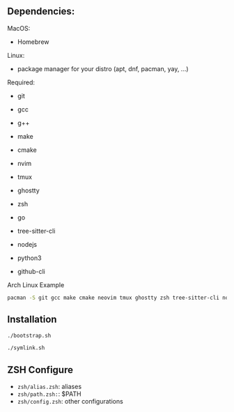 ## Dependencies:

MacOS:
- Homebrew

Linux:
- package manager for your distro (apt, dnf, pacman, yay, ...)

Required:
- git
- gcc
- g++
- make
- cmake
- nvim
- tmux

- ghostty
- zsh
- go
- tree-sitter-cli
- nodejs
- python3
- github-cli

Arch Linux Example
```bash
pacman -S git gcc make cmake neovim tmux ghostty zsh tree-sitter-cli nodejs python3 github-cli
```

## Installation
```bash
./bootstrap.sh

./symlink.sh
```

## ZSH Configure
- `zsh/alias.zsh`: aliases
- `zsh/path.zsh:`: $PATH
- `zsh/config.zsh`: other configurations

